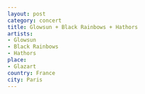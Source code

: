 ```yaml
---
layout: post
category: concert
title: Glowsun + Black Rainbows + Hathors
artists: 
- Glowsun
- Black Rainbows
- Hathors
place: 
- Glazart
country: France
city: Paris
---
```


